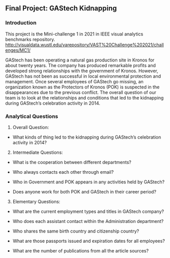 ## Final Project: GAStech Kidnapping

### Introduction
This project is the Mini-challenge 1 in 2021 in IEEE visual analytics benchmarks repository. http://visualdata.wustl.edu/varepository/VAST%20Challenge%202021/challenges/MC1/ 

GAStech has been operating a natural gas production site in Kronos for about twenty years. The company has produced remarkable profits and developed strong relationships with the government of Kronos. However, GAStech has not been as successful in local environmental protection and management. Once several employees of GAStech go missing, an organization known as the Protectors of Kronos (POK) is suspected in the disappearances due to the previous conflict. The overall question of our team is to look at the relationships and conditions that led to the kidnapping during GAStech’s celebration activity in 2014.

### Analytical Questions 
1. Overall Question: 
- What kinds of thing led to the kidnapping during GAStech’s celebration activity in 2014? 

2. Intermediate Questions: 
- What is the cooperation between different departments? 

- Who always contacts each other through email? 

- Who in Government and POK appears in any activities held by GAStech? 

- Does anyone work for both POK and GAStech in their career period? 

3. Elementary Questions:  

- What are the current employment types and titles in GAStech company?  

- Who does each assistant contact within the Administration department?   

- Who shares the same birth country and citizenship country?  

- What are those passports issued and expiration dates for all employees?  

- What are the number of publications from all the article sources?  
